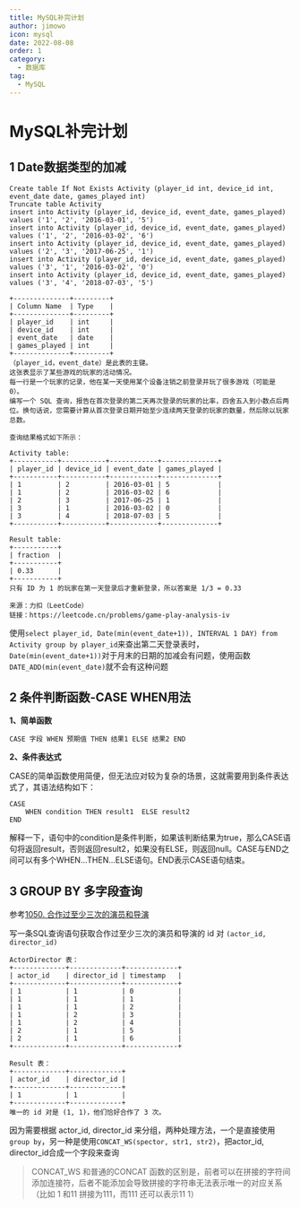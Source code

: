 ```yaml
---
title: MySQL补完计划
author: jimowo
icon: mysql
date: 2022-08-08
order: 1
category:
  - 数据库
tag:
  - MySQL
---
```


# MySQL补完计划

## 1 Date数据类型的加减

```mysql
Create table If Not Exists Activity (player_id int, device_id int, event_date date, games_played int)
Truncate table Activity
insert into Activity (player_id, device_id, event_date, games_played) values ('1', '2', '2016-03-01', '5')
insert into Activity (player_id, device_id, event_date, games_played) values ('1', '2', '2016-03-02', '6')
insert into Activity (player_id, device_id, event_date, games_played) values ('2', '3', '2017-06-25', '1')
insert into Activity (player_id, device_id, event_date, games_played) values ('3', '1', '2016-03-02', '0')
insert into Activity (player_id, device_id, event_date, games_played) values ('3', '4', '2018-07-03', '5')
```

```
+--------------+---------+
| Column Name  | Type    |
+--------------+---------+
| player_id    | int     |
| device_id    | int     |
| event_date   | date    |
| games_played | int     |
+--------------+---------+
（player_id，event_date）是此表的主键。
这张表显示了某些游戏的玩家的活动情况。
每一行是一个玩家的记录，他在某一天使用某个设备注销之前登录并玩了很多游戏（可能是 0）。
编写一个 SQL 查询，报告在首次登录的第二天再次登录的玩家的比率，四舍五入到小数点后两位。换句话说，您需要计算从首次登录日期开始至少连续两天登录的玩家的数量，然后除以玩家总数。

查询结果格式如下所示：

Activity table:
+-----------+-----------+------------+--------------+
| player_id | device_id | event_date | games_played |
+-----------+-----------+------------+--------------+
| 1         | 2         | 2016-03-01 | 5            |
| 1         | 2         | 2016-03-02 | 6            |
| 2         | 3         | 2017-06-25 | 1            |
| 3         | 1         | 2016-03-02 | 0            |
| 3         | 4         | 2018-07-03 | 5            |
+-----------+-----------+------------+--------------+

Result table:
+-----------+
| fraction  |
+-----------+
| 0.33      |
+-----------+
只有 ID 为 1 的玩家在第一天登录后才重新登录，所以答案是 1/3 = 0.33

来源：力扣（LeetCode）
链接：https://leetcode.cn/problems/game-play-analysis-iv
```

使用`select player_id, Date(min(event_date+1)), INTERVAL 1 DAY) from Activity group by player_id`来查出第二天登录表时，`Date(min(event_date+1))`对于月末的日期的加减会有问题，使用函数`DATE_ADD(min(event_date)`就不会有这种问题

## 2 条件判断函数-CASE WHEN用法

**1、简单函数**

```text
CASE 字段 WHEN 预期值 THEN 结果1 ELSE 结果2 END
```

**2、条件表达式**

CASE的简单函数使用简便，但无法应对较为复杂的场景，这就需要用到条件表达式了，其语法结构如下：

```text
CASE 
	WHEN condition THEN result1  ELSE result2
END
```

解释一下，语句中的condition是条件判断，如果该判断结果为true，那么CASE语句将返回result，否则返回result2，如果没有ELSE，则返回null。CASE与END之间可以有多个WHEN…THEN…ELSE语句。END表示CASE语句结束。

## 3 GROUP BY 多字段查询

参考[1050. 合作过至少三次的演员和导演](https://leetcode.cn/problems/actors-and-directors-who-cooperated-at-least-three-times/)

写一条SQL查询语句获取合作过至少三次的演员和导演的 id 对 `(actor_id, director_id)`

```
ActorDirector 表：
+-------------+-------------+-------------+
| actor_id    | director_id | timestamp   |
+-------------+-------------+-------------+
| 1           | 1           | 0           |
| 1           | 1           | 1           |
| 1           | 1           | 2           |
| 1           | 2           | 3           |
| 1           | 2           | 4           |
| 2           | 1           | 5           |
| 2           | 1           | 6           |
+-------------+-------------+-------------+

Result 表：
+-------------+-------------+
| actor_id    | director_id |
+-------------+-------------+
| 1           | 1           |
+-------------+-------------+
唯一的 id 对是 (1, 1)，他们恰好合作了 3 次。
```

因为需要根据 actor_id, director_id 来分组，两种处理方法，一个是直接使用`group by`，另一种是使用`CONCAT_WS(spector, str1, str2)`，把actor_id, director_id合成一个字段来查询

> CONCAT_WS 和普通的CONCAT 函数的区别是，前者可以在拼接的字符间添加连接符，后者不能添加会导致拼接的字符串无法表示唯一的对应关系（比如 1 和11 拼接为111，而111 还可以表示11 1）